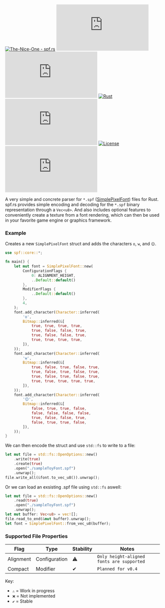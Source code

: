 [![The-Nice-One - spf.rs](https://img.shields.io/static/v1?label=The-Nice-One&message=spf.rs&color=orange&logo=github)](https://github.com/The-Nice-One/spf.rs "Go to GitHub repo")
[![stars - spf.rs](https://img.shields.io/github/stars/The-Nice-One/spf.rs?style=social)](https://github.com/The-Nice-One/spf.rs)
[![forks - spf.rs](https://img.shields.io/github/forks/The-Nice-One/spf.rs?style=social)](https://github.com/The-Nice-One/spf.rs)
[![Rust](https://github.com/The-Nice-One/spf.rs/workflows/Rust/badge.svg)](https://github.com/The-Nice-One/spf.rs/actions?query=workflow:"Rust")
[![GitHub tag](https://img.shields.io/github/tag/The-Nice-One/spf.rs?include_prereleases=&sort=semver&color=orange)](https://github.com/The-Nice-One/spf.rs/releases/)
[![License](https://img.shields.io/badge/License-Unlicense-orange)](#license)
[![issues - spf.rs](https://img.shields.io/github/issues/The-Nice-One/spf.rs)](https://github.com/The-Nice-One/spf.rs/issues)

A very simple and concrete parser for `*.spf` ([SimplePixelFont](https://github.com/SimplePixelFont)) files for Rust. spf.rs provides
simple encoding and decoding for the `*.spf` binary representation through a `Vec<u8>`. And also
includes optional features to conveniently create a texture from a font rendering, which
can then be used in your favorite game engine or graphics framework.

### Example
Creates a new `SimplePixelFont` struct and adds the characters `o`, `w`, and `😊`.
```rs
use spf::core::*;

fn main() {
    let mut font = SimplePixelFont::new(
        ConfigurationFlags {
            0: ALIGNMENT_HEIGHT,
            ..Default::default()
        },
        ModifierFlags {
            ..Default::default()
        },
        4,
    );
    font.add_character(Character::inferred(
        'o',
        Bitmap::inferred(&[
            true, true, true, true,
            true, false, false, true,
            true, false, false, true,
            true, true, true, true,
        ]),
    ));
    font.add_character(Character::inferred(
        'w',
        Bitmap::inferred(&[
            true, false, true, false, true,
            true, false, true, false, true,
            true, false, true, false, true,
            true, true, true, true, true,
        ]),
    ));
    font.add_character(Character::inferred(
        '😊',
        Bitmap::inferred(&[
            false, true, true, false,
            false, false, false, false,
            true, false, false, true,
            false, true, true, false,
        ]),
    ));
}
```
We can then encode the struct and use `std::fs` to write to a file:
```rs
let mut file = std::fs::OpenOptions::new()
    .write(true)
    .create(true)
    .open("./sampleToyFont.spf")
    .unwrap();
file.write_all(&font.to_vec_u8()).unwrap();
```
Or we can load an exsisting .spf file using `std::fs` aswell:
```rs
let mut file = std::fs::OpenOptions::new()
    .read(true)
    .open("./sampleToyFont.spf")
    .unwrap();
let mut buffer: Vec<u8> = vec![];
file.read_to_end(&mut buffer).unwrap();
let font = SimplePixelFont::from_vec_u8(buffer);
```
### Supported File Properties
| Flag | Type | Stability | Notes |
| --- | --- | --- | --- |
| Alignment | Configuration | ⚠️ | `Only height-aligned fonts are supported` |
| Compact | Modifier | ✔ | `Planned for v0.4` |

Key:
- `⚠️` = Work in progress
- `❌` = Not implemented
- `✔` = Stable

